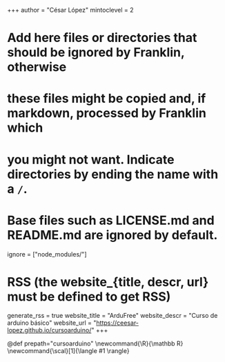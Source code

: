 <!--
Add here global page variables to use throughout your website.
-->
+++
author = "César López"
mintoclevel = 2

# Add here files or directories that should be ignored by Franklin, otherwise
# these files might be copied and, if markdown, processed by Franklin which
# you might not want. Indicate directories by ending the name with a `/`.
# Base files such as LICENSE.md and README.md are ignored by default.
ignore = ["node_modules/"]

# RSS (the website_{title, descr, url} must be defined to get RSS)
generate_rss = true
website_title = "ArduFree"
website_descr = "Curso de arduino básico"
website_url   = "https://ceesar-lopez.github.io/cursoarduino/"
+++

<!--
Add here global latex commands to use throughout your pages.
-->
@def prepath="cursoarduino"
\newcommand{\R}{\mathbb R}
\newcommand{\scal}[1]{\langle #1 \rangle}
